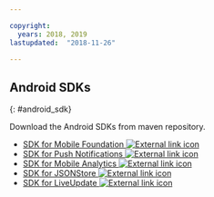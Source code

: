 ```yaml
---

copyright:
  years: 2018, 2019
lastupdated:  "2018-11-26"

---
```


##	Android SDKs
{: #android_sdk}

Download the Android SDKs from maven repository.

* [SDK for Mobile Foundation ![External link icon](../../icons/launch-glyph.svg "External link icon")](https://search.maven.org/search?q=a:ibmmobilefirstplatformfoundation)
* [SDK for Push Notifications ![External link icon](../../icons/launch-glyph.svg "External link icon")](https://search.maven.org/search?q=a:ibmmobilefirstplatformfoundationpush)
* [SDK for Mobile Analytics ![External link icon](../../icons/launch-glyph.svg "External link icon")](https://search.maven.org/search?q=a:ibmmobilefirstplatformfoundationanalytics)
* [SDK for JSONStore ![External link icon](../../icons/launch-glyph.svg "External link icon")](https://search.maven.org/search?q=a:ibmmobilefirstplatformfoundationjsonstore)
* [SDK for LiveUpdate ![External link icon](../../icons/launch-glyph.svg "External link icon")](https://search.maven.org/search?q=a:ibmmobilefirstplatformfoundationliveupdate)

